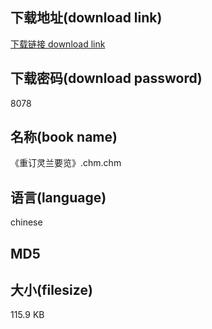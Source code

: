 ## 下载地址(download link)
[下载链接 download link](https://tutu365.netlify.app/?s=%E3%80%8A%E9%87%8D%E8%AE%A2%E7%81%B5%E5%85%B0%E8%A6%81%E8%A7%88%E3%80%8B.chm)

## 下载密码(download password)
8078

## 名称(book name)
《重订灵兰要览》.chm.chm

## 语言(language)
chinese

## MD5


## 大小(filesize)
115.9 KB

